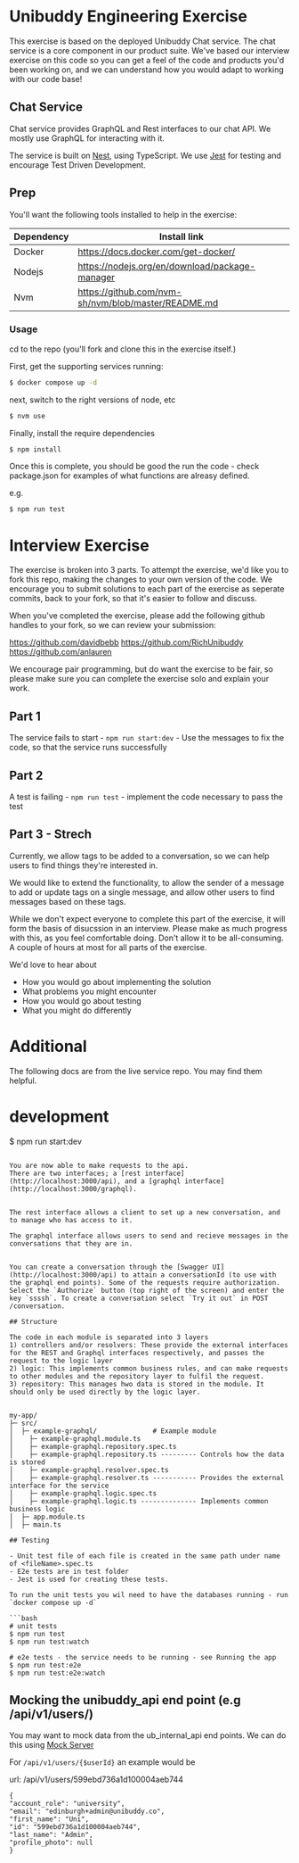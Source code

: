 # Unibuddy Engineering Exercise

This exercise is based on the deployed Unibuddy Chat service. The chat service is a core component in our product suite. 
We've based our interview exercise on this code so you can get a feel of the code and products you'd been working on, and we can understand how you would adapt to working with our code base! 


## Chat Service

Chat service provides GraphQL and Rest interfaces to our chat API. We mostly use GraphQL for interacting with it. 

The service is built on [Nest](https://github.com/nestjs/nest), using TypeScript.
We use [Jest](https://jestjs.io/docs/getting-started) for testing and encourage Test Driven Development. 


## Prep
You'll want the following tools installed to help in the exercise:

| Dependency  | Install link |
|------|-----|
|Docker | https://docs.docker.com/get-docker/ |
|Nodejs | https://nodejs.org/en/download/package-manager|
|Nvm | https://github.com/nvm-sh/nvm/blob/master/README.md |

### Usage

cd to the repo (you'll fork and clone this in the exercise itself.)

First, get the supporting services running:

```bash
$ docker compose up -d
```

next, switch to the right versions of node, etc

```bash
$ nvm use
```

Finally, install the require dependencies

```bash
$ npm install
```

Once this is complete, you should be good the run the code - check package.json for examples of what functions are alreasy defined. 

e.g.

```bash
$ npm run test
```

# Interview Exercise

The exercise is broken into 3 parts. To attempt the exercise, we'd like you to fork this repo, making the changes to your own version of the code. 
We encourage you to submit solutions to each part of the exercise as seperate commits, back to your fork, so that it's easier to follow and discuss. 

When you've completed the exercise, please add the following github handles to your fork, so we can review your submission:

https://github.com/davidbebb
https://github.com/RichUnibuddy
https://github.com/anlauren

We encourage pair programming, but do want the exercise to be fair, so please make sure you can complete the exercise solo and explain your work. 

## Part 1

The service fails to start - ```npm run start:dev``` -  Use the messages to fix the code, so that the service runs successfully

## Part 2

A test is failing - ```npm run test``` - implement the code necessary to pass the test

## Part 3 - Strech

Currently, we allow tags to be added to a conversation, so we can help users to find things they're interested in.

We would like to extend the functionality, to allow the sender of a message to add or update tags on a single message, and allow other users to find messages based on these tags.

While we don't expect everyone to complete this part of the exercise, it will form the basis of disucssion in an interview. Please make as much progress with this, as you feel comfortable doing. Don't allow it to be all-consuming. A couple of hours at most for all parts of the exercise. 

We'd love to hear about
* How you would go about implementing the solution
* What problems you might encounter
* How you would go about testing
* What you might do differently

# Additional
The following docs are from the live service repo. You may find them helpful. 


# development
$ npm run start:dev
```

You are now able to make requests to the api.
There are two interfaces; a [rest interface](http://localhost:3000/api), and a [graphql interface](http://localhost:3000/graphql).


The rest interface allows a client to set up a new conversation, and to manage who has access to it.

The graphql interface allows users to send and recieve messages in the conversations that they are in.


You can create a conversation through the [Swagger UI](http://localhost:3000/api) to attain a conversationId (to use with the graphql end points). Some of the requests require authorization. Select the `Authorize` button (top right of the screen) and enter the key `ssssh`. To create a conversation select `Try it out` in POST /conversation.

## Structure

The code in each module is separated into 3 layers
1) controllers and/or resolvers: These provide the external interfaces for the REST and Graphql interfaces respectively, and passes the request to the logic layer
2) logic: This implements common business rules, and can make requests to other modules and the repository layer to fulfil the request.
3) repository: This manages hwo data is stored in the module. It should only be used directly by the logic layer.


my-app/
├─ src/                             
│  ├─ example-graphql/              # Example module
│    ├─ example-graphql.module.ts
│    ├─ example-graphql.repository.spec.ts
│    ├─ example-graphql.repository.ts --------- Controls how the data is stored
│    ├─ example-graphql.resolver.spec.ts
│    ├─ example-graphql.resolver.ts ----------- Provides the external interface for the service
│    ├─ example-graphql.logic.spec.ts
│    ├─ example-graphql.logic.ts -------------- Implements common business logic
│  ├─ app.module.ts
│  ├─ main.ts

## Testing

- Unit test file of each file is created in the same path under name of <fileName>.spec.ts
- E2e tests are in test folder
- Jest is used for creating these tests.

To run the unit tests you wil need to have the databases running - run `docker compose up -d`

```bash
# unit tests
$ npm run test
$ npm run test:watch

# e2e tests - the service needs to be running - see Running the app
$ npm run test:e2e
$ npm run test:e2e:watch

```


## Mocking the unibuddy_api end point (e.g /api/v1/users/)

You may want to mock data from the ub_internal_api end points. We can do this using [Mock Server](https://www.mock-server.com/)


For `/api/v1/users/{$userId}` an example would be 

url: /api/v1/users/599ebd736a1d100004aeb744

```
{
"account_role": "university",
"email": "edinburgh+admin@unibuddy.co",
"first_name": "Uni",
"id": "599ebd736a1d100004aeb744",
"last_name": "Admin",
"profile_photo": null
}
```
